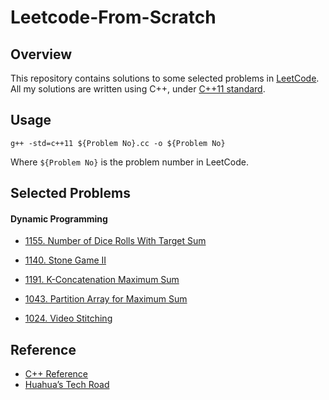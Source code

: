 # Leetcode-From-Scratch

## Overview

This repository contains solutions to some selected problems in [LeetCode](https://leetcode.com/). All my solutions are written using C++, under [C++11 standard](https://en.wikipedia.org/wiki/C++11). 

## Usage

```
g++ -std=c++11 ${Problem No}.cc -o ${Problem No}
```

Where `${Problem No}` is the problem number in LeetCode. 

## Selected Problems

#### Dynamic Programming

- [1155. Number of Dice Rolls With Target Sum](https://leetcode.com/problems/number-of-dice-rolls-with-target-sum)

- [1140. Stone Game II](https://leetcode.com/problems/stone-game-ii/)

- [1191. K-Concatenation Maximum Sum](https://leetcode.com/problems/k-concatenation-maximum-sum)

- [1043. Partition Array for Maximum Sum](https://leetcode.com/problems/partition-array-for-maximum-sum/)

- [1024. Video Stitching](https://leetcode.com/problems/video-stitching) 

## Reference

- [C++ Reference](http://www.cplusplus.com/reference/)
- [Huahua’s Tech Road](https://zxi.mytechroad.com/blog/)

